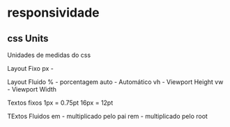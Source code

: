 # responsividade

## css Units
Unidades de medidas do css

Layout Fixo
px - 

Layout Fluido
% - porcentagem
auto - Automático
vh - Viewport Height
vw - Viewport Width


Textos fixos
1px = 0.75pt
16px = 12pt



TExtos Fluidos
em - multiplicado pelo pai
rem - multiplicado pelo root